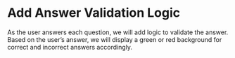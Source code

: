 # Add Answer Validation Logic

As the user answers each question, we will add logic to validate the answer. Based on the user’s answer, we will display a green or red background for correct and incorrect answers accordingly.

